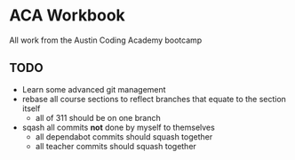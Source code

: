 # ACA Workbook
All work from the Austin Coding Academy bootcamp

## TODO
- Learn some advanced git management
- rebase all course sections to reflect branches that equate to the section itself
  - all of 311 should be on one branch
- sqash all commits **not** done by myself to themselves
  - all dependabot commits should squash together
  - all teacher commits should squash together
